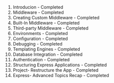 01. Introducion - Completed
02. Middleware - Completed
03. Creating Custom Middleware - Completed
04. Built-In Middleware - Completed
05. Third-party Middleware - Completed
06. Environments - Completed
07. Configuration - Completed
08. Debugging - Completed
09. Templating Engines - Completed
10. Database Integration - Completed
11. Authentication - Completed
12. Structuring Express Applications - Completed
13. Project- Restructure the App - Completed
14. Express- Advanced Topics Recap - Completed
